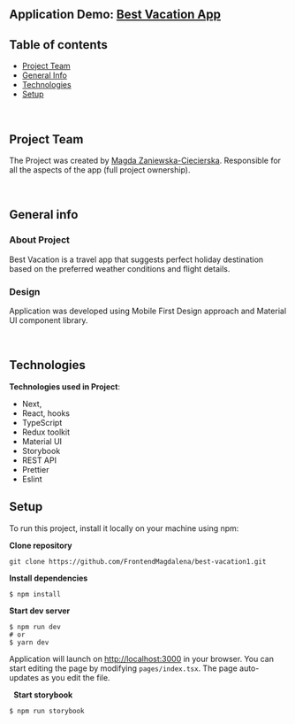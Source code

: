 ## Application Demo: [Best Vacation App](https://best-vacation.vercel.app/)

## Table of contents

- [Project Team](#project-team)
- [General Info](#general-info)
- [Technologies](#technologies)
- [Setup](#setup)

&nbsp;

## Project Team

The Project was created by [Magda Zaniewska-Ciecierska](https://github.com/FrontendMagdalena). Responsible for all the aspects of the app (full project ownership).

&nbsp;

## General info

### About Project

Best Vacation is a travel app that suggests perfect holiday destination based on the preferred weather conditions and flight details.

### Design

Application was developed using Mobile First Design approach and Material UI component library.

&nbsp;

## Technologies

**Technologies used in Project**:

- Next,
- React, hooks
- TypeScript
- Redux toolkit
- Material UI
- Storybook
- REST API
- Prettier
- Eslint

## Setup

To run this project, install it locally on your machine using npm:

**Clone repository**

```
git clone https://github.com/FrontendMagdalena/best-vacation1.git
```

**Install dependencies**

```
$ npm install
```

**Start dev server**

```
$ npm run dev
# or
$ yarn dev
```

Application will launch on [http://localhost:3000](http://localhost:3000/) in your browser.
You can start editing the page by modifying `pages/index.tsx`. The page auto-updates as you edit the file.


&nbsp;
**Start storybook**
```
$ npm run storybook
```


